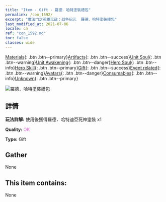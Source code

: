 ```yaml
---
title: "Item - Gift - 羅德．哈特塗裝禮包"
permalink: /con_1592/
excerpt: "魔法门之英雄无敌：战争纪元  羅德．哈特塗裝禮包"
last_modified_at: 2021-07-06
locale: cn
ref: "con_1592.md"
toc: false
classes: wide
---
```

 [Materials](/ItemsCN/){: .btn .btn--primary}[Artifacts](/ItemsCN/Artifacts/){: .btn .btn--success}[Unit Soul](/ItemsCN/UnitSoul/){: .btn .btn--warning}[Unit Awakening](/ItemsCN/UnitAwakening/){: .btn .btn--danger}[Hero Soul](/ItemsCN/HeroSoul/){: .btn .btn--info}[Hero Skill](/ItemsCN/HeroSkill/){: .btn .btn--primary}[Gift](/ItemsCN/Gift/){: .btn .btn--success}[Event related](/ItemsCN/Events/){: .btn .btn--warning}[Avatars](/ItemsCN/Avatars/){: .btn .btn--danger}[Consumables](/ItemsCN/Consumables/){: .btn .btn--info}[Unknown](/ItemsCN/Unknown/){: .btn .btn--primary}

 ![羅德．哈特塗裝禮包](/images/t/i_907204.png)

## 詳情
 **玩法詳解:** 使用後獲得羅德．哈特迪亞死神塗裝 x1

 **Quality:** <span style="color: #DA70D6">OK</span>

 **Type:** Gift

## Gather

  None

## This item contains:

  None

